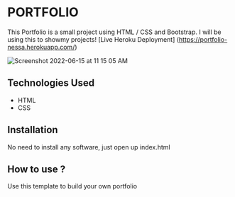 # PORTFOLIO

This Portfolio is a small project using HTML / CSS and Bootstrap. I will be using this to showmy projects!
[Live Heroku Deployment] (https://portfolio-nessa.herokuapp.com/)


 ![Screenshot 2022-06-15 at 11 15 05 AM](https://user-images.githubusercontent.com/96148528/173751903-716a8452-05d4-488b-9276-6e6b321f52fa.png)



## Technologies Used

* HTML
* CSS

## Installation 

No need to install any software, just open up index.html

## How to use ?

Use this template to build your own portfolio 
